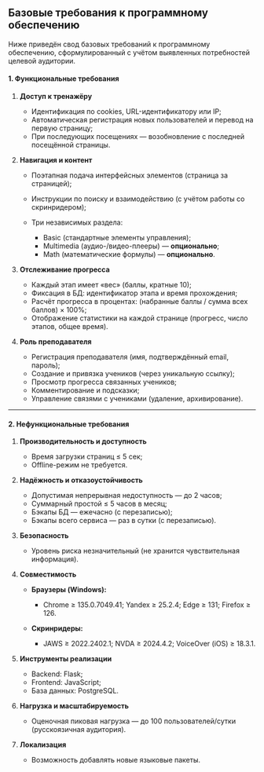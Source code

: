 ## Базовые требования к программному обеспечению

Ниже приведён свод базовых требований к программному обеспечению, сформулированный с учётом выявленных потребностей целевой аудитории.

#### 1. Функциональные требования

1. **Доступ к тренажёру**

   * Идентификация по cookies, URL-идентификатору или IP;
   * Автоматическая регистрация новых пользователей и перевод на первую страницу;
   * При последующих посещениях — возобновление с последней посещённой страницы.

2. **Навигация и контент**

   * Поэтапная подача интерфейсных элементов (страница за страницей);
   * Инструкции по поиску и взаимодействию (с учётом работы со скринридером);
   * Три независимых раздела:

     * Basic (стандартные элементы управления);
     * Multimedia (аудио-/видео-плееры) — **опционально**;
     * Math (математические формулы) — **опционально**.

3. **Отслеживание прогресса**

   * Каждый этап имеет «вес» (баллы, кратные 10);
   * Фиксация в БД: идентификатор этапа и время прохождения;
   * Расчёт прогресса в процентах: (набранные баллы / сумма всех баллов) × 100%;
   * Отображение статистики на каждой странице (прогресс, число этапов, общее время).

4. **Роль преподавателя**

   * Регистрация преподавателя (имя, подтверждённый email, пароль);
   * Создание и привязка учеников (через уникальную ссылку);
   * Просмотр прогресса связанных учеников;
   * Комментирование и подсказки;
   * Управление связями с учениками (удаление, архивирование).

---

#### 2. Нефункциональные требования

1. **Производительность и доступность**

   * Время загрузки страниц ≤ 5 сек;
   * Offline-режим не требуется.

2. **Надёжность и отказоустойчивость**

   * Допустимая непрерывная недоступность — до 2 часов;
   * Суммарный простой ≤ 5 часов в месяц;
   * Бэкапы БД — ежечасно (с перезаписью);
   * Бэкапы всего сервиса — раз в сутки (с перезаписью).

3. **Безопасность**

   * Уровень риска незначительный (не хранится чувствительная информация).

4. **Совместимость**

   * **Браузеры (Windows):**

     * Chrome ≥ 135.0.7049.41; Yandex ≥ 25.2.4; Edge ≥ 131; Firefox ≥ 126.
   * **Скринридеры:**

     * JAWS ≥ 2022.2402.1; NVDA ≥ 2024.4.2; VoiceOver (iOS) ≥ 18.3.1.

5. **Инструменты реализации**

   * Backend: Flask;
   * Frontend: JavaScript;
   * База данных: PostgreSQL.

6. **Нагрузка и масштабируемость**

   * Оценочная пиковая нагрузка — до 100 пользователей/сутки (русскоязичная аудитория).

7. **Локализация**

   * Возможность добавлять новые языковые пакеты.

